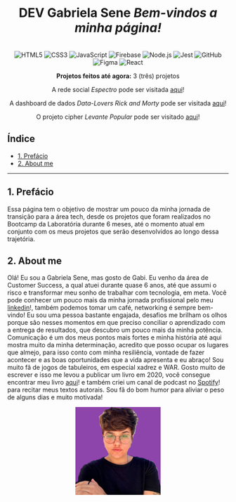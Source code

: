 <div align="center">

  # **DEV Gabriela Sene** _Bem-vindos a minha página!_
  
  <br>

  <img src="https://cdn.jsdelivr.net/gh/devicons/devicon/icons/html5/html5-original.svg" alt="HTML5" style="height: 40px;"/>
  <img src="https://cdn.jsdelivr.net/gh/devicons/devicon/icons/css3/css3-original.svg" alt="CSS3" style="height: 40px;"/>
  <img src="https://cdn.jsdelivr.net/gh/devicons/devicon/icons/javascript/javascript-original.svg" alt="JavaScript" style="height: 40px;"/>
  <img src="https://cdn.jsdelivr.net/gh/devicons/devicon/icons/firebase/firebase-plain.svg" alt="Firebase" style="height: 40px;"/>
  <img src="https://cdn.jsdelivr.net/gh/devicons/devicon/icons/nodejs/nodejs-plain.svg" alt="Node.js" style="height: 40px;"/>
  <img src="https://cdn.jsdelivr.net/gh/devicons/devicon/icons/jest/jest-plain.svg" alt="Jest" style="height: 40px;"/> 
  <img src="https://cdn.jsdelivr.net/gh/devicons/devicon/icons/github/github-original.svg" alt="GitHub" style="height: 40px;"/> 
  <img src="https://cdn.jsdelivr.net/gh/devicons/devicon/icons/figma/figma-original.svg" alt="Figma" style="height: 40px;"/>
  <img src="https://cdn.jsdelivr.net/npm/simple-icons@7.19.0/icons/react.svg" alt="React" style="height: 40px;"/>

  <br>

  **Projetos feitos até agora:** 3 (três) projetos
    
  A rede social *Espectro* pode ser visitada [aqui](https://devgabrielasene.github.io/espectro/)!

  A dashboard de dados *Data-Lovers Rick and Morty* pode ser visitada [aqui](https://devgabrielasene.github.io/data-lovers/)!

  O projeto cipher *Levante Popular* pode ser visitado [aqui](https://devgabrielasene.github.io/cipher-gabriela/)!
</div>

## Índice

* [1. Prefácio](#1-prefácio)
* [2. About me](#2-about-me)
***

## 1. Prefácio
Essa página tem o objetivo de mostrar um pouco da minha jornada de transição para a área tech, desde os projetos que foram realizados no Bootcamp da Laboratória durante 6 meses, até o momento atual em conjunto com os meus projetos que serão desenvolvidos ao longo dessa trajetória.

## 2. About me

Olá! Eu sou a Gabriela Sene, mas gosto de Gabi. Eu venho da área de Customer Success, a qual atuei durante quase 6 anos, até que assumi o risco e transformar meu sonho de trabalhar com tecnologia, em meta. Você pode conhecer um pouco mais da minha jornada profissional pelo meu [linkedin](https://www.linkedin.com/in/gabriela-sene/)!, também podemos tomar um café, networking é sempre bem-vindo! Eu sou uma pessoa bastante engajada, desafios me brilham os olhos porque são nesses momentos em que preciso conciliar o aprendizado com a entrega de resultados, que descubro um pouco mais da minha potência. Comunicação é um dos meus pontos mais fortes e minha história até aqui mostra muito da minha determinação, acredito que posso ocupar os lugares que almejo, para isso conto com minha resiliência, vontade de fazer acontecer e as boas oportunidades que a vida apresenta e eu abraço! Sou muito fã de jogos de tabuleiros, em especial xadrez e WAR. Gosto muito de escrever e isso me levou a publicar um livro em 2020, você consegue encontrar meu livro [aqui](https://www.editoragataria.com.br/minhas-aguas-tambem-sao-nossas-de-gabriela-sene/p)! e também criei um canal de podcast no [Spotify](https://open.spotify.com/show/4lvalSvVRUfH0o2MzssdjB)! para recitar meus textos autorais. Sou fã do bom humor para aliviar o peso de alguns dias e muito motivada! 


<div align='center'>
  <img alt="icon" src='src/imagens/gabiperfil.jpeg' style='height: 200px;' class='icon'><br/><br/>
</div>



